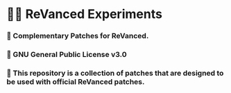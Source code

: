 # 👋🧩 ReVanced Experiments
### 📝 Complementary Patches for ReVanced.
### 📜 GNU General Public License v3.0
### 📙 This repository is a collection of patches that are designed to be used with official ReVanced patches.